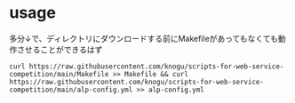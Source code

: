 # usage
多分↓で、ディレクトリにダウンロードする前にMakefileがあってもなくても動作させることができるはず
```
curl https://raw.githubusercontent.com/knogu/scripts-for-web-service-competition/main/Makefile >> Makefile && curl https://raw.githubusercontent.com/knogu/scripts-for-web-service-competition/main/alp-config.yml >> alp-config.yml
```
